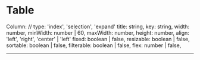 # Table

Column:
  // type: 'index', 'selection', 'expand'
  title: string,
  key: string,
  width: number,
  minWidth: number | 60,
  maxWidth: number,
  height: number,
  align: 'left', 'right', 'center' | 'left'
  fixed: boolean | false,
  resizable: boolean | false,
  sortable: boolean | false,
  filterable: boolean | false,
  flex: number | false,
****
